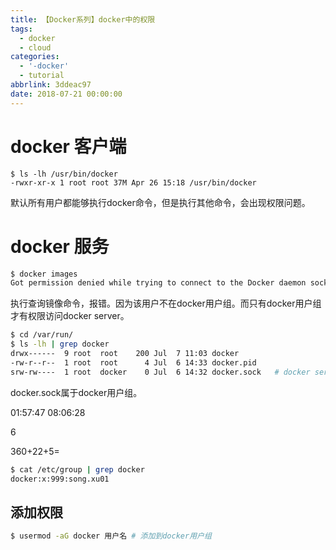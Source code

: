 ```yaml
---
title: 【Docker系列】docker中的权限
tags:
  - docker
  - cloud
categories:
  - '-docker'
  - tutorial
abbrlink: 3ddeac97
date: 2018-07-21 00:00:00
---
```


# docker 客户端

```
$ ls -lh /usr/bin/docker
-rwxr-xr-x 1 root root 37M Apr 26 15:18 /usr/bin/docker
```
默认所有用户都能够执行docker命令，但是执行其他命令，会出现权限问题。


# docker 服务

```sh
$ docker images
Got permission denied while trying to connect to the Docker daemon socket at unix:///var/run/docker.sock: Get http://%2Fvar%2Frun%2Fdocker.sock/v1.37/images/json: dial unix /var/run/docker.sock: connect: permission denied
```

执行查询镜像命令，报错。因为该用户不在docker用户组。而只有docker用户组才有权限访问docker server。

```sh
$ cd /var/run/
$ ls -lh | grep docker
drwx------  9 root  root    200 Jul  7 11:03 docker
-rw-r--r--  1 root  root      4 Jul  6 14:33 docker.pid
srw-rw----  1 root  docker    0 Jul  6 14:32 docker.sock   # docker server
```

docker.sock属于docker用户组。

01:57:47
08:06:28

6

360+22+5=

```sh
$ cat /etc/group | grep docker
docker:x:999:song.xu01
```





## 添加权限

```sh
$ usermod -aG docker 用户名 # 添加到docker用户组
```
